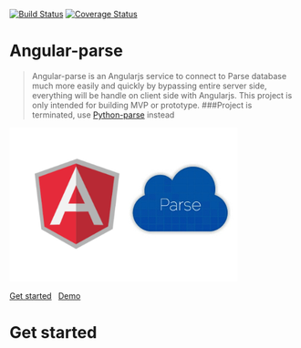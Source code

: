 [![Build Status](https://travis-ci.org/nghiattran/angular-parse.svg?branch=travis)](https://travis-ci.org/nghiattran/angular-parse)
[![Coverage Status](https://coveralls.io/repos/nghiattran/angular-parse/badge.svg?branch=master&service=github)](https://coveralls.io/github/nghiattran/angular-parse?branch=master)

# Angular-parse
> Angular-parse is an Angularjs service to connect to Parse database much more easily and quickly by bypassing entire server side, everything will be handle on client side with Angularjs. This project is only intended for building MVP or prototype.
###Project is terminated, use [Python-parse](https://github.com/nghiattran/python-parse) instead 

[![image](angular-parse.png)]()

[Get started](https://github.com/nghiattran/python-parse)&nbsp;&nbsp;&nbsp;[Demo](https://github.com/nghiattran/python-parse)

# Get started




